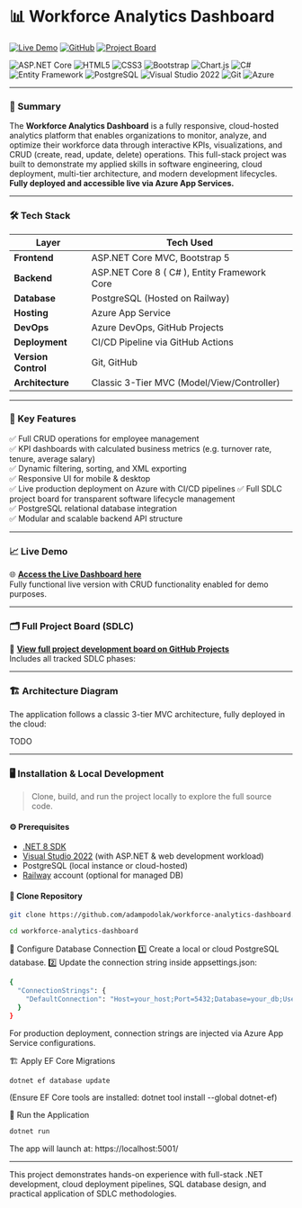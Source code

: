# 📊 Workforce Analytics Dashboard

[![Live Demo](https://img.shields.io/badge/Live-Dashboard-blue?logo=azure-devops&logoColor=white)](https://workforce-analytics-web-bqguhmaxdtbycwfd.canadacentral-01.azurewebsites.net/)
[![GitHub](https://img.shields.io/badge/Repo-GitHub-green?logo=github)](https://github.com/adampodolak/workforce-analytics-dashboard)
[![Project Board](https://img.shields.io/badge/SDLC-Project%20Board-yellow?logo=github)](https://github.com/users/adampodolak/projects/5)

![ASP.NET Core](https://img.shields.io/badge/ASP.NET_Core-512BD4?logo=dotnet&logoColor=white)
![HTML5](https://img.shields.io/badge/html5-%23E34F26.svg?logo=html5&logoColor=white)
![CSS3](https://img.shields.io/badge/css3-%231572B6.svg?logo=css3&logoColor=white)
![Bootstrap](https://img.shields.io/badge/Bootstrap-7952B3?logo=bootstrap&logoColor=white)
![Chart.js](https://img.shields.io/badge/chart.js-F5788D.svg?logo=chart.js&logoColor=white)
![C#](https://img.shields.io/badge/C%23-239120?logo=c-sharp&logoColor=white)
![Entity Framework](https://img.shields.io/badge/Entity_Framework_Core-512BD4?logo=dotnet&logoColor=white)
![PostgreSQL](https://img.shields.io/badge/PostgreSQL-336791?logo=postgresql&logoColor=white)
![Visual Studio 2022](https://img.shields.io/badge/Visual_Studio-5C2D91?logo=visualstudio&logoColor=white)
![Git](https://img.shields.io/badge/Git-F05032?logo=git&logoColor=white)
![Azure](https://img.shields.io/badge/azure-%230072C6.svg?logo=microsoftazure&logoColor=white)



---

### 🚀 Summary

The **Workforce Analytics Dashboard** is a fully responsive, cloud-hosted analytics platform that enables organizations to monitor, analyze, and optimize their workforce data through interactive KPIs, visualizations, and CRUD (create, read, update, delete) operations. This full-stack project was built to demonstrate my applied skills in software engineering, cloud deployment, multi-tier architecture, and modern development lifecycles. **Fully deployed and accessible live via Azure App Services.**

---

### 🛠 Tech Stack

| Layer              | Tech Used |
|--------------------|-----------|
| **Frontend**       | ASP.NET Core MVC, Bootstrap 5 |
| **Backend**        | ASP.NET Core 8 ( C# ), Entity Framework Core |
| **Database**       | PostgreSQL (Hosted on Railway) |
| **Hosting**        | Azure App Service |
| **DevOps**         | Azure DevOps, GitHub Projects |
| **Deployment**     | CI/CD Pipeline via GitHub Actions |
| **Version Control**| Git, GitHub |
| **Architecture**   | Classic 3-Tier MVC (Model/View/Controller) |

---

### 🎯 Key Features

✅ Full CRUD operations for employee management  
✅ KPI dashboards with calculated business metrics (e.g. turnover rate, tenure, average salary)  
✅ Dynamic filtering, sorting, and XML exporting  
✅ Responsive UI for mobile & desktop  
✅ Live production deployment on Azure with CI/CD pipelines
✅ Full SDLC project board for transparent software lifecycle management  
✅ PostgreSQL relational database integration  
✅ Modular and scalable backend API structure

---

### 📈 Live Demo

🌐 **[Access the Live Dashboard here](https://workforce-analytics-web-bqguhmaxdtbycwfd.canadacentral-01.azurewebsites.net/)**  
Fully functional live version with CRUD functionality enabled for demo purposes.

---

### 🗂️ Full Project Board (SDLC)

📅 **[View full project development board on GitHub Projects](https://github.com/users/adampodolak/projects/5)**  
Includes all tracked SDLC phases:

---

### 🏗️ Architecture Diagram

The application follows a classic 3-tier MVC architecture, fully deployed in the cloud:

TODO

---

### 🖥️ Installation & Local Development

> Clone, build, and run the project locally to explore the full source code.

#### ⚙️ Prerequisites

- [.NET 8 SDK](https://dotnet.microsoft.com/en-us/download/dotnet/8.0)
- [Visual Studio 2022](https://visualstudio.microsoft.com/vs/) (with ASP.NET & web development workload)
- PostgreSQL (local instance or cloud-hosted)
- [Railway](https://railway.app/) account (optional for managed DB)

#### 🔧 Clone Repository

```bash
git clone https://github.com/adampodolak/workforce-analytics-dashboard.git
```

```Bash
cd workforce-analytics-dashboard
```

🔑 Configure Database Connection
1️⃣ Create a local or cloud PostgreSQL database.
2️⃣ Update the connection string inside appsettings.json:

```Bash
{
  "ConnectionStrings": {
    "DefaultConnection": "Host=your_host;Port=5432;Database=your_db;Username=your_user;Password=your_password"
  }
}
```

For production deployment, connection strings are injected via Azure App Service configurations.

🏗️ Apply EF Core Migrations
```bash
dotnet ef database update
```
(Ensure EF Core tools are installed: dotnet tool install --global dotnet-ef)

🚀 Run the Application
```bash
dotnet run
```

The app will launch at: https://localhost:5001/

---

This project demonstrates hands-on experience with full-stack .NET development, cloud deployment pipelines, SQL database design, and practical application of SDLC methodologies.

